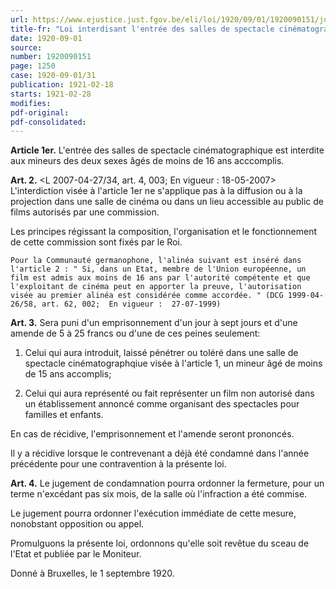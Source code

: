 ```yaml
---
url: https://www.ejustice.just.fgov.be/eli/loi/1920/09/01/1920090151/justel
title-fr: "Loi interdisant l'entrée des salles de spectacle cinématographique aux mineurs âgés de moins de 16 ans. (NOTE : Consultation des versions antérieures à partir du 01-01-1990 et mis à jour au 08-05-2007)"
date: 1920-09-01
source:
number: 1920090151
page: 1250
case: 1920-09-01/31
publication: 1921-02-18
starts: 1921-02-28
modifies:
pdf-original:
pdf-consolidated:
---
```


**Article 1er.** L'entrée des salles de spectacle cinématographique est interdite aux mineurs des deux sexes âgés de moins de 16 ans acccomplis.

**Art. 2.** <L 2007-04-27/34, art. 4, 003;  En vigueur :  18-05-2007> L'interdiction visée à l'article 1er ne s'applique pas à la diffusion ou à la projection dans une salle de cinéma ou dans un lieu accessible au public de films autorisés par une commission.

Les principes régissant la composition, l'organisation et le fonctionnement de cette commission sont fixés par le Roi.

`Pour la Communauté germanophone, l'alinéa suivant est inséré dans l'article 2 : " Si, dans un Etat, membre de l'Union européenne, un film est admis aux moins de 16 ans par l'autorité compétente et que l'exploitant de cinéma peut en apporter la preuve, l'autorisation visée au premier alinéa est considérée comme accordée. " (DCG 1999-04-26/58, art. 62, 002;  En vigueur :  27-07-1999)`

**Art. 3.** Sera puni d'un emprisonnement d'un jour à sept jours et d'une amende de 5 à 25 francs ou d'une de ces peines seulement:

1. Celui qui aura introduit, laissé pénétrer ou toléré dans une salle de spectacle cinématographqiue visée à l'article 1, un mineur âgé de moins de 15 ans accomplis;

2. Celui qui aura représenté ou fait représenter un film non autorisé dans un établissement annoncé comme organisant des spectacles pour familles et enfants.

En cas de récidive, l'emprisonnement et l'amende seront prononcés.

Il y a récidive lorsque le contrevenant a déjà été condamné dans l'année précédente pour une contravention à la présente loi.

**Art. 4.** Le jugement de condamnation pourra ordonner la fermeture, pour un terme n'excédant pas six mois, de la salle où l'infraction a été commise.

Le jugement pourra ordonner l'exécution immédiate de cette mesure, nonobstant opposition ou appel.

Promulguons la présente loi, ordonnons qu'elle soit revêtue du sceau de l'Etat et publiée par le Moniteur.

Donné à Bruxelles, le 1 septembre 1920.
